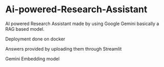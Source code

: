 # Ai-powered-Research-Assistant
AI powered Research Assistant made by using Google Gemini basically a RAG based model.

Deployment done on docker 

Answers provided by uploading them through Streamlit

Gemini Embedding model 

